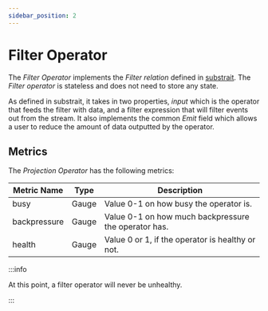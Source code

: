 ```yaml
---
sidebar_position: 2
---
```


# Filter Operator

The *Filter Operator* implements the *Filter relation* defined in [substrait](https://substrait.io/relations/logical_relations/#filter-operation). The *Filter operator* is stateless and does not need to store any state.

As defined in substrait, it takes in two properties, *input* which is the operator that feeds the filter with data, and a filter expression that will filter events 
out from the stream. It also implements the common *Emit* field which allows a user to reduce the amount of data outputted by the operator.

## Metrics

The *Projection Operator* has the following metrics:

| Metric Name   | Type      | Description                                           |
| ------------- | --------- | ----------------------------------------------------- |
| busy          | Gauge     | Value 0-1 on how busy the operator is.                |
| backpressure  | Gauge     | Value 0-1 on how much backpressure the operator has.  |
| health        | Gauge     | Value 0 or 1, if the operator is healthy or not.      |

:::info

At this point, a filter operator will never be unhealthy.

:::